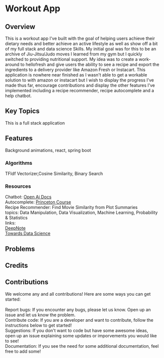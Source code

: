 # Workout App
## Overview
This is a workout app I've built with the goal of helping users achieve their dietary needs and better achieve an active lifestyle as well as show off a bit of my full stack and data science Skills.
My initial goal was for this to be an archive of Jiu-Jitsu/Judo moves I learned from my gym but I quickly switched to providing nutritional support.
My idea was to create a work-around to hellofresh and give users the ability to see a recipe and export the ingredients to a delivery provider like Amazon Fresh or Instacart.
This application is nowhere near finished as I wasn't able to get a workable solution to with amazon or instacart but I wish to display the progress I've made thus far, 
encourage contributions and display the other features I've implemented including a recipe recommender, recipe autocomplete and a help chatbot.
## Key Topics
This is a full stack application 
## Features
Background animations, react, spring boot
### Algorithms
TFIdf Vectorizer,Cosine Similarity, Binary Search
### Resources
Chatbot: [Open Ai Docs](https://platform.openai.com/docs/api-reference/introduction)<br/>
Autocomplete: [Princeton Course](https://www.cs.princeton.edu/courses/archive/fall23/cos226/assignments/autocomplete/specification.php)<br/>
Recipe Recommender: Find Movie Similarity from Plot Summaries<br/>
topics: Data Manipulation, Data Visualization, Machine Learning, Probability & Statistics <br/>
links: <br/>  [DeepNote](https://deepnote.com/app/jayjburgess/Find-Movie-Similarity-from-Plot-Summaries-2407ab30-36ba-4506-a9c8-54ba62fe48d6)<br/>
        [Towards Data Science](https://towardsdatascience.com/using-nlp-to-find-similar-movies-based-on-plot-summaries-b1481a2ba49b)<br/>
## Problems
## Credits
## Contributions
We welcome any and all contributions! Here are some ways you can get started:<br/><br/>
Report bugs: If you encounter any bugs, please let us know. Open up an issue and let us know the problem.<br/>
Contribute code: If you are a developer and want to contribute, follow the instructions below to get started!<br/>
Suggestions: If you don't want to code but have some awesome ideas, open up an issue explaining some updates or imporvements you would like to see!<br/>
Documentation: If you see the need for some additional documentation, feel free to add some!<br/>
